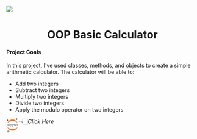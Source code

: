 <p align='left'>   

  <a href="#"><img src="https://badges.pufler.dev/visits/Emon-ProCoder7/Data-Driven-Decision-Making-With-Statistics"></a>
</p>



<h1 align = 'center'> OOP Basic Calculator </h1> 

#### Project Goals
In this project, I've used classes, methods, and objects to create a simple arithmetic calculator. The calculator will be able to:

- Add two integers
- Subtract two integers
- Multiply two integers
- Divide two integers
- Apply the modulo operator on two integers


👈🏻*Click Here* [<img align="left" alt="Emon-ProCoder7 | Jupyter" width="32px" src="https://raw.githubusercontent.com/Emon-ProCoder7/python_projects/master/jupyter.png"/>](https://nbviewer.jupyter.org/github/Emon-ProCoder7/Deep-Learning/blob/main/heart_project.ipynb)

<br><br>


